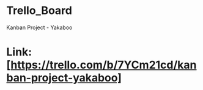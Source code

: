 # Trello_Board
Kanban Project - Yakaboo
# Link: [https://trello.com/b/7YCm21cd/kanban-project-yakaboo]
